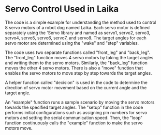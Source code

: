 # Servo Control Used in Laika
The code is a simple example for understanding the method used to control 8 servo motors of a robot dog named Laika. Each servo motor is defined separately using the 'Servo library and named as servo1, servo2, servo3, servo4, servo5, servo6, servo7, and servo8. The target angles for each servo motor are determined using the "wake" and "step" variables.

The code uses two separate functions called "front_leg" and "back_leg". The "front_leg" function moves 4 servo motors by taking the target angles and writing them to the servo motors. Similarly, the "back_leg" function moves the other 4 servo motors. There is also a "move" function that enables the servo motors to move step by step towards the target angles.

A helper function called "decision" is used in the code to determine the direction of servo motor movement based on the current angle and the target angle.

An "example" function runs a sample scenario by moving the servo motors towards the specified target angles. The "setup" function in the code performs initial configurations such as assigning pin numbers for servo motors and setting the serial communication speed. Then, the "loop" function continuously calls the "example" function to make the servo motors move.

